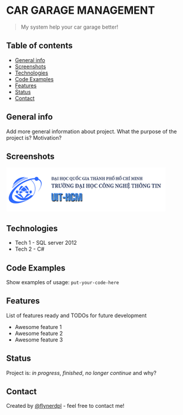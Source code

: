 # CAR GARAGE MANAGEMENT
> My system help your car garage better! 

## Table of contents
* [General info](#general-info)
* [Screenshots](#screenshots)
* [Technologies](#technologies)
* [Code Examples](#Code-Examples)
* [Features](#features)
* [Status](#status)
* [Contact](#contact)

## General info
Add more general information about project. What the purpose of the project is? Motivation?

## Screenshots
![Example screenshot](./picture.png)

## Technologies
* Tech 1 - SQL server 2012
* Tech 2 - C#

## Code Examples
Show examples of usage:
`put-your-code-here`

## Features
List of features ready and TODOs for future development
* Awesome feature 1
* Awesome feature 2
* Awesome feature 3

## Status
Project is: _in progress_, _finished_, _no longer continue_ and why?

## Contact
Created by [@flynerdpl](https://www.flynerd.pl/) - feel free to contact me!
